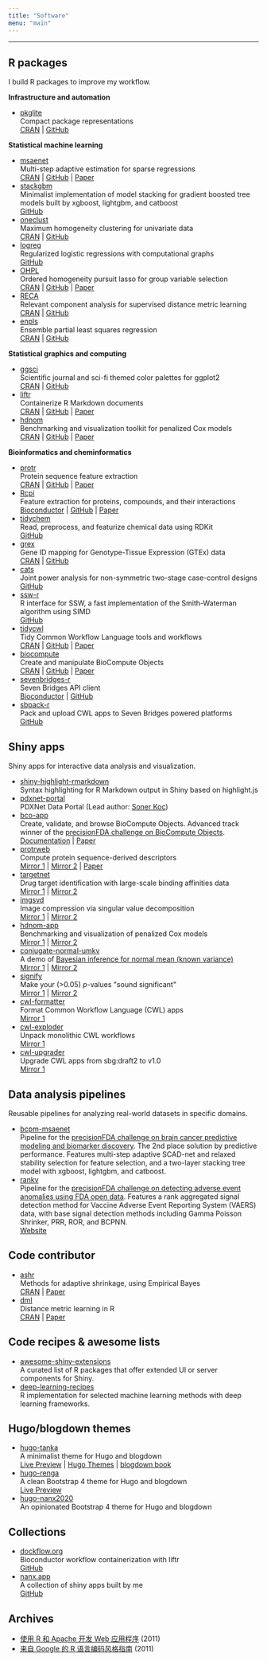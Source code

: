 ```yaml
---
title: "Software"
menu: "main"
---
```


<div class="mx-0 mx-md-4">
<hr>
</div>

## R packages

I build R packages to improve my workflow.

**Infrastructure and automation**

- [pkglite](https://merck.github.io/pkglite/) <br> Compact package representations <br> [CRAN](https://cran.r-project.org/package=pkglite) | [GitHub](https://github.com/Merck/pkglite)

**Statistical machine learning**

- [msaenet](https://nanx.me/msaenet/) <br> Multi-step adaptive estimation for sparse regressions <br> [CRAN](https://cran.r-project.org/package=msaenet) | [GitHub](https://github.com/nanxstats/msaenet) | [Paper](https://nanx.me/papers/msaenet.pdf)
- [stackgbm](https://nanx.me/stackgbm/) <br> Minimalist implementation of model stacking for gradient boosted tree models built by xgboost, lightgbm, and catboost <br> [GitHub](https://github.com/nanxstats/stackgbm)
- [oneclust](https://nanx.me/oneclust/) <br> Maximum homogeneity clustering for univariate data <br> [CRAN](https://cran.r-project.org/package=oneclust) | [GitHub](https://github.com/nanxstats/oneclust)
- [logreg](https://nanx.me/logreg/) <br> Regularized logistic regressions with computational graphs <br> [GitHub](https://github.com/nanxstats/logreg)
- [OHPL](https://OHPL.io/doc/) <br> Ordered homogeneity pursuit lasso for group variable selection <br> [CRAN](https://cran.r-project.org/package=OHPL) | [GitHub](https://github.com/nanxstats/OHPL) | [Paper](https://nanx.me/papers/OHPL.pdf)
- [RECA](https://nanx.me/RECA/) <br> Relevant component analysis for supervised distance metric learning <br> [CRAN](https://cran.r-project.org/package=RECA) | [GitHub](https://github.com/nanxstats/RECA)
- [enpls](https://nanx.me/enpls/) <br> Ensemble partial least squares regression <br> [CRAN](https://cran.r-project.org/package=enpls) | [GitHub](https://github.com/nanxstats/enpls)

**Statistical graphics and computing**

- [ggsci](https://nanx.me/ggsci/) <br> Scientific journal and sci-fi themed color palettes for ggplot2 <br> [CRAN](https://cran.r-project.org/package=ggsci) | [GitHub](https://github.com/nanxstats/ggsci)
- [liftr](https://nanx.me/liftr/) <br> Containerize R Markdown documents <br> [CRAN](https://cran.r-project.org/package=liftr) | [GitHub](https://github.com/nanxstats/liftr) | [Paper](https://doi.org/10.32614/RJ-2020-007)
- [hdnom](https://nanx.me/hdnom/) <br> Benchmarking and visualization toolkit for penalized Cox models <br> [CRAN](https://cran.r-project.org/package=hdnom) | [GitHub](https://github.com/nanxstats/hdnom) | [Paper](https://doi.org/10.1101/065524)

**Bioinformatics and cheminformatics**

- [protr](https://nanx.me/protr/) <br> Protein sequence feature extraction <br> [CRAN](https://cran.r-project.org/package=protr) | [GitHub](https://github.com/nanxstats/protr) | [Paper](https://nanx.me/papers/protr.pdf)
- [Rcpi](https://nanx.me/Rcpi/) <br> Feature extraction for proteins, compounds, and their interactions <br> [Bioconductor](https://bioconductor.org/packages/Rcpi) | [GitHub](https://github.com/nanxstats/Rcpi) | [Paper](https://nanx.me/papers/Rcpi.pdf)
- [tidychem](https://nanx.me/tidychem/) <br> Read, preprocess, and featurize chemical data using RDKit <br> [GitHub](https://github.com/nanxstats/tidychem)
- [grex](https://nanx.me/grex/) <br> Gene ID mapping for Genotype-Tissue Expression (GTEx) data <br> [CRAN](https://cran.r-project.org/package=grex) | [GitHub](https://github.com/nanxstats/grex)
- [cats](https://nanx.me/cats/) <br> Joint power analysis for non-symmetric two-stage case-control designs <br> [GitHub](https://github.com/nanxstats/cats)
- [ssw-r](https://nanx.me/ssw-r/) <br> R interface for SSW, a fast implementation of the Smith-Waterman algorithm using SIMD <br> [GitHub](https://github.com/nanxstats/ssw-r)
- [tidycwl](https://sbg.github.io/tidycwl/) <br> Tidy Common Workflow Language tools and workflows <br> [CRAN](https://cran.r-project.org/package=tidycwl) | [GitHub](https://github.com/sbg/tidycwl) | [Paper](https://doi.org/10.12688/f1000research.25902.1)
- [biocompute](https://sbg.github.io/biocompute/) <br> Create and manipulate BioCompute Objects <br> [CRAN](https://cran.r-project.org/package=biocompute) | [GitHub](https://github.com/sbg/biocompute) | [Paper](https://doi.org/10.12688/f1000research.25902.1)
- [sevenbridges-r](https://sbg.github.io/sevenbridges-r/) <br> Seven Bridges API client <br> [Bioconductor](https://bioconductor.org/packages/sevenbridges) | [GitHub](https://github.com/sbg/sevenbridges-r)
- [sbpack-r](https://nanx.me/sbpack-r/) <br> Pack and upload CWL apps to Seven Bridges powered platforms <br> [GitHub](https://github.com/nanxstats/sbpack-r)

## Shiny apps

Shiny apps for interactive data analysis and visualization.

- [shiny-highlight-rmarkdown](https://github.com/nanxstats/shiny-highlight-rmarkdown) <br> Syntax highlighting for R Markdown output in Shiny based on highlight.js
- [pdxnet-portal](https://portal.pdxnetwork.org/) <br> PDXNet Data Portal (Lead author: [Soner Koc](https://github.com/skoc))
- [bco-app](https://github.com/sbg/bco-app) <br> Create, validate, and browse BioCompute Objects. Advanced track winner of the [precisionFDA challenge on BioCompute Objects](https://precision.fda.gov/challenges/7/results). <br> [Documentation](https://sbg.github.io/bco-app/) | [Paper](https://doi.org/10.12688/f1000research.25902.1)
- [protrweb](https://github.com/nanxstats/protrweb) <br> Compute protein sequence-derived descriptors <br> [Mirror 1](https://nanx.app/protr/) | [Mirror 2](https://nanx.shinyapps.io/protrweb/) | [Paper](https://nanx.me/papers/protr.pdf)
- [targetnet](https://github.com/nanxstats/targetnet) <br> Drug target identification with large-scale binding affinities data <br> [Mirror 1](https://nanx.app/targetnet/) | [Mirror 2](https://nanx.shinyapps.io/targetnet/)
- [imgsvd](https://github.com/nanxstats/imgsvd) <br> Image compression via singular value decomposition <br> [Mirror 1](https://nanx.app/imgsvd/) | [Mirror 2](https://nanx.shinyapps.io/imgsvd/)
- [hdnom-app](https://github.com/nanxstats/hdnom-app) <br> Benchmarking and visualization of penalized Cox models <br> [Mirror 1](https://nanx.app/hdnom/) | [Mirror 2](https://nanx.shinyapps.io/hdnom-app/)
- [conjugate-normal-umkv](https://github.com/nanxstats/conjugate-normal-umkv) <br> A demo of [Bayesian inference for normal mean (known variance)](https://stephens999.github.io/fiveMinuteStats/shiny_normal_example.html) <br> [Mirror 1](https://nanx.app/conjugate-normal-umkv/) | [Mirror 2](https://nanx.shinyapps.io/conjugate-normal-umkv/)
- [signify](https://github.com/nanxstats/signify) <br> Make your (>0.05) <em>p</em>-values "sound significant" <br> [Mirror 1](https://nanx.app/signify/) | [Mirror 2](https://nanx.shinyapps.io/signify/)
- [cwl-formatter](https://github.com/nanxstats/cwl-formatter) <br> Format Common Workflow Language (CWL) apps <br> [Mirror 1](https://nanx.app/cwl-formatter/)
- [cwl-exploder](https://github.com/nanxstats/cwl-exploder) <br> Unpack monolithic CWL workflows <br> [Mirror 1](https://nanx.app/cwl-exploder/)
- [cwl-upgrader](https://github.com/nanxstats/cwl-upgrader) <br> Upgrade CWL apps from sbg:draft2 to v1.0 <br> [Mirror 1](https://nanx.app/cwl-upgrader/)

## Data analysis pipelines

Reusable pipelines for analyzing real-world datasets in specific domains.

- [bcpm-msaenet](https://github.com/nanxstats/bcpm-msaenet) <br> Pipeline for the [precisionFDA challenge on brain cancer predictive modeling and biomarker discovery](https://precision.fda.gov/challenges/8/results). The 2nd place solution by predictive performance. Features multi-step adaptive SCAD-net and relaxed stability selection for feature selection, and a two-layer stacking tree model with xgboost, lightgbm, and catboost.
- [rankv](https://github.com/nanxstats/rankv) <br> Pipeline for the [precisionFDA challenge on detecting adverse event anomalies using FDA open data](https://precision.fda.gov/challenges/9). Features a rank aggregated signal detection method for Vaccine Adverse Event Reporting System (VAERS) data, with base signal detection methods including Gamma Poisson Shrinker, PRR, ROR, and BCPNN. <br> [Website](https://nanx.me/rankv/)

## Code contributor

- [ashr](https://github.com/stephens999/ashr) <br> Methods for adaptive shrinkage, using Empirical Bayes <br> [CRAN](https://cran.r-project.org/package=ashr) | [Paper](https://doi.org/10.1093/biostatistics/kxw041)
- [dml](https://github.com/terrytangyuan/dml) <br> Distance metric learning in R <br> [CRAN](https://cran.r-project.org/package=dml) | [Paper](https://doi.org/10.21105/joss.01036)

## Code recipes & awesome lists

- [awesome-shiny-extensions](https://github.com/nanxstats/awesome-shiny-extensions) <br> A curated list of R packages that offer extended UI or server components for Shiny.
- [deep-learning-recipes](https://github.com/nanxstats/deep-learning-recipes) <br> R implementation for selected machine learning methods with deep learning frameworks.

## Hugo/blogdown themes

- [hugo-tanka](https://github.com/nanxstats/hugo-tanka) <br> A minimalist theme for Hugo and blogdown <br> [Live Preview](https://nanx.me/hugo-tanka/) | [Hugo Themes](https://themes.gohugo.io/hugo-tanka/) | [blogdown book](https://bookdown.org/yihui/blogdown/other-themes.html)
- [hugo-renga](https://github.com/nanxstats/hugo-renga) <br> A clean Bootstrap 4 theme for Hugo and blogdown <br> [Live Preview](https://nanx.me/hugo-renga/)
- [hugo-nanx2020](https://github.com/nanxstats/hugo-nanx2020) <br> An opinionated Bootstrap 4 theme for Hugo and blogdown

## Collections

- [dockflow.org](https://dockflow.org) <br> Bioconductor workflow containerization with liftr <br> [GitHub](https://github.com/nanxstats/dockflow)
- [nanx.app](https://nanx.app) <br> A collection of shiny apps built by me <br> [GitHub](https://github.com/nanxstats/nanx.app)

## Archives

- [使用 R 和 Apache 开发 Web 应用程序](https://nanx.me/rapache/) (2011)
- [来自 Google 的 R 语言编码风格指南](https://nanx.me/rstyle/) (2011)
